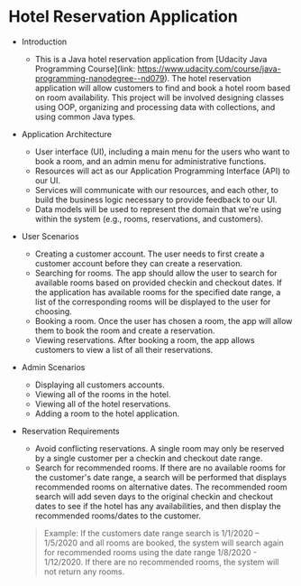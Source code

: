 # Hotel Reservation Application
- Introduction
  - This is a Java hotel reservation application from [Udacity Java Programming Course](link: https://www.udacity.com/course/java-programming-nanodegree--nd079). The hotel reservation application will allow customers to find and book a hotel room based on room availability. This project will be involved designing classes using OOP, organizing and processing data with collections, and using common Java types.
  
- Application Architecture
  - User interface (UI), including a main menu for the users who want to book a room, and an admin menu for administrative functions.
  - Resources will act as our Application Programming Interface (API) to our UI.
  - Services will communicate with our resources, and each other, to build the business logic necessary to provide feedback to our UI.
  - Data models will be used to represent the domain that we're using within the system (e.g., rooms, reservations, and customers).
  
- User Scenarios
  - Creating a customer account. The user needs to first create a customer account before they can create a reservation.
  - Searching for rooms. The app should allow the user to search for available rooms based on provided checkin and checkout dates. If the application has available rooms for the specified date range, a list of the corresponding rooms will be displayed to the user for choosing.
  - Booking a room. Once the user has chosen a room, the app will allow them to book the room and create a reservation.
  - Viewing reservations. After booking a room, the app allows customers to view a list of all their reservations.
  
- Admin Scenarios
  - Displaying all customers accounts.
  - Viewing all of the rooms in the hotel.
  - Viewing all of the hotel reservations.
  - Adding a room to the hotel application.

- Reservation Requirements
  - Avoid conflicting reservations. A single room may only be reserved by a single customer per a checkin and checkout date range.
  - Search for recommended rooms. If there are no available rooms for the customer's date range, a search will be performed that displays recommended rooms on alternative dates. The recommended room search will add seven days to the original checkin and checkout dates to see if the hotel has any availabilities, and then display the recommended rooms/dates to the customer.
  > Example: If the customers date range search is 1/1/2020 – 1/5/2020 and all rooms are booked, the system will search again for recommended rooms using the date range 1/8/2020 - 1/12/2020. If there are no recommended rooms, the system will not return any rooms.
